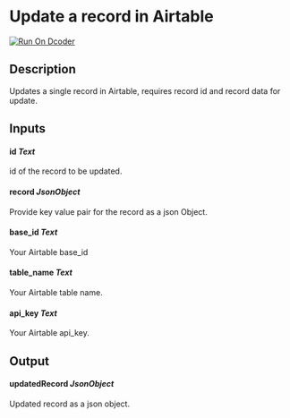 # Update a record in Airtable
[![Run On Dcoder](https://static-content.dcoder.tech/dcoder-assets/run-on-dcoder.svg)](https://code.dcoder.tech/feed/project/609d03a457ab640a76066e8d)

## Description
Updates a single record in Airtable, requires record id and record data for update.

## Inputs
#### **id**  *Text*
id of the record to be updated.
#### **record**  *JsonObject*
Provide key value pair for the record as a json Object.
#### **base_id**  *Text*
Your Airtable base_id
#### **table_name**  *Text*
Your Airtable table name.
#### **api_key**  *Text*
Your Airtable api_key.

## Output
#### **updatedRecord**  *JsonObject*
Updated record as a json object.

